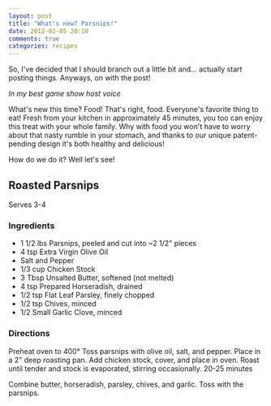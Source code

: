 ```yaml
---
layout: post
title: "What's new? Parsnips!"
date: 2012-02-05 20:10
comments: true
categories: recipes
---
```


So, I've decided that I should branch out a little bit and... actually start
posting things. Anyways, on with the post!

_In my best game show host voice_

What's new this time? Food! That's right, food. Everyone's favorite thing to
eat! Fresh from your kitchen in approximately 45 minutes, you too can enjoy
this treat with your whole family. Why with food you won't have to worry about
that nasty rumble in your stomach, and thanks to our unique patent-pending
design it's both healthy and delicious!

How do we do it? Well let's see!
<!-- more -->
## Roasted Parsnips ##

Serves 3-4

### Ingredients ###

* 1 1/2 lbs Parsnips, peeled and cut into ~2 1/2" pieces
* 4 tsp Extra Virgin Olive Oil
* Salt and Pepper
* 1/3 cup Chicken Stock
* 3 Tbsp Unsalted Butter, softened (not melted)
* 4 tsp Prepared Horseradish, drained
* 1/2 tsp Flat Leaf Parsley, finely chopped
* 1/2 tsp Chives, minced
* 1/2 Small Garlic Clove, minced

### Directions ###

Preheat oven to 400&deg;
Toss parsnips with olive oil, salt, and pepper. Place in a 2" deep roasting
pan. Add chicken stock, cover, and place in oven. Roast until tender and stock
is evaporated, stirring occasionally. 20-25 minutes

Combine butter, horseradish, parsley, chives, and garlic. Toss with the parsnips.